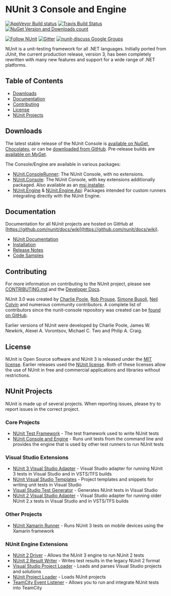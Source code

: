 # NUnit 3 Console and Engine #

[![AppVeyor Build status](https://ci.appveyor.com/api/projects/status/81uhucr7tlq2kwup/branch/master?svg=true)](https://ci.appveyor.com/project/CharliePoole/nunit-console/branch/master) [![Travis Build Status](https://travis-ci.org/nunit/nunit-console.svg?branch=master)](https://travis-ci.org/nunit/nunit-console) [![NuGet Version and Downloads count](https://buildstats.info/nuget/NUnit.ConsoleRunner)](https://www.nuget.org/packages/NUnit.ConsoleRunner) 

[![Follow NUnit](https://img.shields.io/twitter/follow/nunit.svg?style=social)](https://twitter.com/nunit) [![Gitter](https://img.shields.io/gitter/room/nwjs/nw.js.svg)](https://gitter.im/nunit/nunit) [![nunit-discuss Google Groups](https://img.shields.io/badge/mailing%20list-nunit--discuss-blue.svg)](https://groups.google.com/forum/#!forum/nunit-discuss)

NUnit is a unit-testing framework for all .NET languages. Initially ported from JUnit, the current production release, version 3, has been completely rewritten with many new features and support for a wide range of .NET platforms.

## Table of Contents ##

- [Downloads](#downloads)
- [Documentation](#documentation)
- [Contributing](#contributing)
- [License](#license)
- [NUnit Projects](#nunit-projects)

## Downloads ##

The latest stable release of the NUnit Console is [available on NuGet](https://www.nuget.org/packages/NUnit.ConsoleRunner/), [Chocolatey](https://chocolatey.org/packages/nunit-console-runner), or can be [downloaded from GitHub](https://github.com/nunit/nunit-console/releases). Pre-release builds are [available on MyGet](https://www.myget.org/feed/nunit/package/nuget/NUnit.ConsoleRunner).

The Console/Engine are available in various packages:
- [NUnit.ConsoleRunner](https://www.nuget.org/packages/NUnit.ConsoleRunner/): The NUnit Console, with no extensions.
- [NUnit.Console](https://www.nuget.org/packages/NUnit.Console/): The NUnit Console, with key extensions additionally packaged. Also available as an [msi installer](https://github.com/nunit/nunit-console/releases).
- [NUnit.Engine](https://www.nuget.org/packages/NUnit.Engine/) & [NUnit.Engine.Api](https://www.nuget.org/packages/NUnit.Engine.Api/): Packages intended for custom runners integrating directly with the NUnit Engine. 

## Documentation ##

Documentation for all NUnit projects are hosted on GitHub at [https://github.com/nunit/docs/wiki](https://github.com/nunit/docs/wiki).

- [NUnit Documentation](https://github.com/nunit/docs/wiki/NUnit-Documentation)
- [Installation](https://github.com/nunit/docs/wiki/Installation)
- [Release Notes](https://github.com/nunit/docs/wiki/Release-Notes)
- [Code Samples](https://github.com/nunit/docs/wiki/Samples)

## Contributing ##

For more information on contributing to the NUnit project, please see [CONTRIBUTING.md](https://github.com/nunit/nunit-console/blob/master/CONTRIBUTING.md) and the [Developer Docs](https://github.com/nunit/docs/wiki/Team-Practices#technical-practices).

NUnit 3.0 was created by [Charlie Poole](https://github.com/CharliePoole), [Rob Prouse](https://github.com/rprouse), [Simone Busoli](https://github.com/simoneb), [Neil Colvin](https://github.com/oznetmaster) and numerous community contributors. A complete list of contributors since the nunit-console repository was created can be [found on GitHub](https://github.com/nunit/nunit-console/graphs/contributors).

Earlier versions of NUnit were developed by Charlie Poole, James W. Newkirk, Alexei A. Vorontsov, Michael C. Two and Philip A. Craig.

## License ##

NUnit is Open Source software and NUnit 3 is released under the [MIT license](https://github.com/nunit/docs/wiki/License). Earlier releases used the [NUnit license](http://www.nunit.org/nuget/license.html). Both of these licenses allow the use of NUnit in free and commercial applications and libraries without restrictions.

## NUnit Projects ##

NUnit is made up of several projects. When reporting issues, please try to report issues in the correct project.

### Core Projects ###

- [NUnit Test Framework](https://github.com/nunit/nunit) - The test framework used to write NUnit tests
- [NUnit Console and Engine](https://github.com/nunit/nunit-console) - Runs unit tests from the command line and provides the engine that is used by other test runners to run NUnit tests

### Visual Studio Extensions ###

- [NUnit 3 Visual Studio Adapter](https://github.com/nunit/nunit3-vs-adapter) - Visual Studio adapter for running NUnit 3 tests in Visual Studio and in VSTS/TFS builds
- [NUnit Visual Studio Templates](https://github.com/nunit/nunit-vs-templates) - Project templates and snippets for writing unit tests in Visual Studio
- [Visual Studio Test Generator](https://github.com/nunit/nunit-vs-testgenerator) - Generates NUnit tests in Visual Studio
- [NUnit 2 Visual Studio Adapter](https://github.com/nunit/nunit-vs-adapter) - Visual Studio adapter for running older NUnit 2.x tests in Visual Studio and in VSTS/TFS builds

### Other Projects ###

- [NUnit Xamarin Runner](https://github.com/nunit/nunit.xamarin) - Runs NUnit 3 tests on mobile devices using the Xamarin framework

### NUnit Engine Extensions ###

- [NUnit 2 Driver](https://github.com/nunit/nunit-v2-framework-driver) - Allows the NUnit 3 engine to run NUnit 2 tests
- [NUnit 2 Result Writer](https://github.com/nunit/nunit-v2-result-writer) - Writes test results in the legacy NUnit 2 format
- [Visual Studio Project Loader](https://github.com/nunit/vs-project-loader) - Loads and parses Visual Studio projects and solutions
- [NUnit Project Loader](https://github.com/nunit/nunit-project-loader) - Loads NUnit projects
- [TeamCity Event Listener](https://github.com/nunit/teamcity-event-listener) - Allows you to run and integrate NUnit tests into TeamCity
